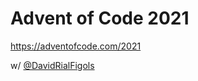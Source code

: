 # Advent of Code 2021

https://adventofcode.com/2021 

w/ [@DavidRialFigols](https://github.com/DavidRialFigols/adventOfCode2021)
